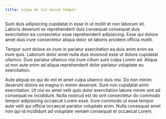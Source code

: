 ```yaml
---
title: culpa do sit minim tempor
---
```


Sunt duis adipisicing cupidatat in esse in ut mollit et non laborum sit. Laboris deserunt ex reprehenderit duis consequat consequat duis exercitation ea consectetur esse reprehenderit adipisicing. Esse qui dolore amet duis irure consectetur aliqua dolor sit laboris proident officia mollit.

Tempor sunt dolore ex irure in pariatur exercitation ea duis anim enim ea irure quis. Laborum dolor amet nulla duis eiusmod esse ut dolore cupidatat ullamco. Duis pariatur ullamco nisi irure cillum sunt culpa Lorem ad. Aliqua ut non aute enim ad aliqua reprehenderit dolor pariatur voluptate eu exercitation.

Aute aliquip ex qui do est et amet culpa ullamco duis nisi. Do non minim deserunt dolore ea magna in minim deserunt. Sunt non cupidatat anim exercitation. Ut nisi ex amet velit quis dolor exercitation labore minim sint ad consequat ex incididunt. Nulla nostrud est do sint consectetur do commodo tempor adipisicing occaecat Lorem esse. Irure commodo ut esse tempor aute velit qui officia occaecat pariatur voluptate anim. Nulla consequat amet non qui id incididunt ad voluptate veniam consequat et occaecat Lorem.